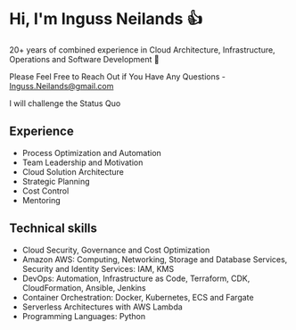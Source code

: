 # Hi, I'm Inguss Neilands 👍

20+ years of combined experience in Cloud Architecture, Infrastructure, Operations and Software Development 💪

Please Feel Free to Reach Out if You Have Any Questions - Inguss.Neilands@gmail.com

I will challenge the Status Quo

## Experience

* Process Optimization and Automation
* Team Leadership and Motivation
* Cloud Solution Architecture
* Strategic Planning
* Cost Control
* Mentoring

## Technical skills

* Cloud Security, Governance and Cost Optimization
* Amazon AWS: Computing, Networking, Storage and Database Services, Security and Identity Services: IAM, KMS
* DevOps: Automation, Infrastructure as Code, Terraform, CDK, CloudFormation, Ansible, Jenkins
* Container Orchestration: Docker, Kubernetes, ECS and Fargate
* Serverless Architectures with AWS Lambda
* Programming Languages: Python
